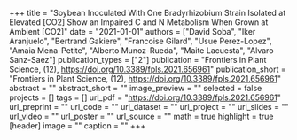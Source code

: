 +++
title = "Soybean Inoculated With One Bradyrhizobium Strain Isolated at Elevated [CO2] Show an Impaired C and N Metabolism When Grown at Ambient [CO2]"
date = "2021-01-01"
authors = ["David Soba", "Iker Aranjuelo", "Bertrand Gakiere", "Francoise Gilard", "Usue Perez-Lopez", "Amaia Mena-Petite", "Alberto Munoz-Rueda", "Maite Lacuesta", "Alvaro Sanz-Saez"]
publication_types = ["2"]
publication = "Frontiers in Plant Science, (12), https://doi.org/10.3389/fpls.2021.656961"
publication_short = "Frontiers in Plant Science, (12), https://doi.org/10.3389/fpls.2021.656961"
abstract = ""
abstract_short = ""
image_preview = ""
selected = false
projects = []
tags = []
url_pdf = "https://doi.org/10.3389/fpls.2021.656961"
url_preprint = ""
url_code = ""
url_dataset = ""
url_project = ""
url_slides = ""
url_video = ""
url_poster = ""
url_source = ""
math = true
highlight = true
[header]
image = ""
caption = ""
+++
